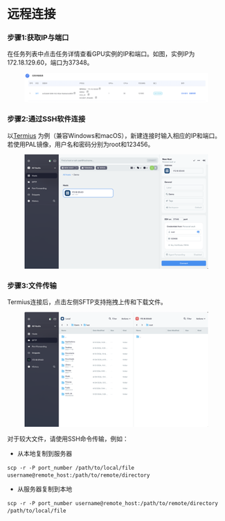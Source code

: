 # 远程连接

### 步骤1:获取IP与端口

在任务列表中点击任务详情查看GPU实例的IP和端口。如图，实例IP为172.18.129.60，端口为37348。

<figure><img src=".gitbook/assets/image (3).png" alt=""><figcaption></figcaption></figure>

### 步骤2:通过SSH软件连接

以[Termius](https://termius.com/) 为例（兼容Windows和macOS），新建连接时输入相应的IP和端口。若使用PAL镜像，用户名和密码分别为root和123456。

<figure><img src=".gitbook/assets/image.png" alt=""><figcaption></figcaption></figure>

### 步骤3:文件传输

Termius连接后，点击左侧SFTP支持拖拽上传和下载文件。

<figure><img src=".gitbook/assets/image (1).png" alt=""><figcaption></figcaption></figure>

对于较大文件，请使用SSH命令传输，例如：

* 从本地复制到服务器

`scp -r -P port_number /path/to/local/file username@remote_host:/path/to/remote/directory`

* 从服务器复制到本地

`scp -r -P port_number username@remote_host:/path/to/remote/directory /path/to/local/file`
